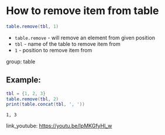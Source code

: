 # How to remove item from table

```lua
table.remove(tbl, 1)
```

- `table.remove` - will remove an element from given position
- `tbl` - name of the table to remove item from
- `1` - position to remove item from

group: table

## Example: 
```lua
tbl = {1, 2, 3}
table.remove(tbl, 2)
print(table.concat(tbl, ', '))
```
```
1, 3

```

link_youtube: https://youtu.be/IpMKGfyHl_w
